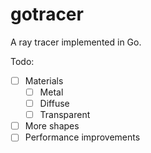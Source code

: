 # gotracer
A ray tracer implemented in Go.

Todo:
- [ ] Materials
  - [ ] Metal
  - [ ] Diffuse
  - [ ] Transparent
- [ ] More shapes
- [ ] Performance improvements
